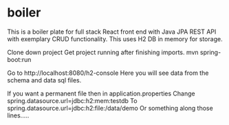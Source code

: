 # boiler
This is a boiler plate for full stack React front end with Java JPA REST API with exemplary CRUD functionality.
This uses H2 DB in memory for storage.

Clone down project
Get project running after finishing imports.
mvn spring-boot:run

Go to http://localhost:8080/h2-console
Here you will see data from the schema and data sql files.

If you want a permanent file then in application.properties 
Change
spring.datasource.url=jdbc:h2:mem:testdb
To
spring.datasource.url=jdbc:h2:file:/data/demo
Or something along those lines.....

